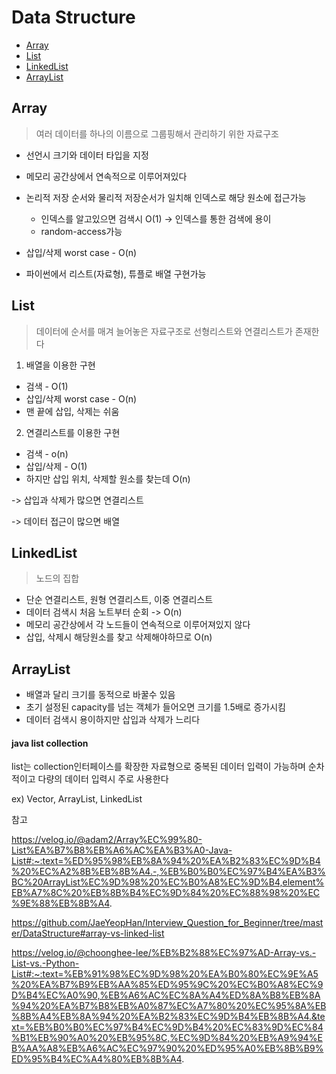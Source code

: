 # Data Structure


- [Array](#Array)
- [List](#List)
- [LinkedList](#LinkedList)
- [ArrayList](#ArrayList)

## Array
> 여러 데이터를 하나의 이름으로 그룹핑해서 관리하기 위한 자료구조
* 선언시 크기와 데이터 타입을 지정
* 메모리 공간상에서 연속적으로 이루어져있다
* 논리적 저장 순서와 물리적 저장순서가 일치해 인덱스로 해당 원소에 접근가능

  * 인덱스를 알고있으면 검색시 O(1) -> 인덱스를 통한 검색에 용이
  * random-access가능
* 삽입/삭제 worst case - O(n)
* 파이썬에서 리스트(자료형), 튜플로 배열 구현가능

## List
> 데이터에 순서를 매겨 늘어놓은 자료구조로 선형리스트와 연결리스트가 존재한다

1) 배열을 이용한 구현 
* 검색 - O(1)
* 삽입/삭제 worst case - O(n) 
 * 맨 끝에 삽입, 삭제는 쉬움

2) 연결리스트를 이용한 구현
* 검색 - o(n)
* 삽입/삭제 - O(1)
 * 하지만 삽입 위치, 삭제할 원소를 찾는데 O(n)


-> 삽입과 삭제가 많으면 연결리스트

-> 데이터 접근이 많으면 배열

## LinkedList
> 노드의 집합
* 단순 연결리스트, 원형 연결리스트, 이중 연결리스트
* 데이터 검색시 처음 노트부터 순회 -> O(n)
* 메모리 공간상에서 각 노드들이 연속적으로 이루어져있지 않다
* 삽입, 삭제시 해당원소를 찾고 삭제해야하므로 O(n)

## ArrayList
* 배열과 달리 크기를 동적으로 바꿀수 있음
* 초기 설정된 capacity를 넘는 객체가 들어오면 크기를 1.5배로 증가시킴
* 데이터 검색시 용이하지만 삽입과 삭제가 느리다
#### java list collection

list는 collection인터페이스를 확장한 자료형으로 중복된 데이터 입력이 가능하며 순차적이고 다량의 데이터 입력시 주로 사용한다

ex) Vector, ArrayList, LinkedList


참고

https://velog.io/@adam2/Array%EC%99%80-List%EA%B7%B8%EB%A6%AC%EA%B3%A0-Java-List#:~:text=%ED%95%98%EB%8A%94%20%EA%B2%83%EC%9D%B4%20%EC%A2%8B%EB%8B%A4.-,%EB%B0%B0%EC%97%B4%EA%B3%BC%20ArrayList%EC%9D%98%20%EC%B0%A8%EC%9D%B4,element%EB%A7%8C%20%EB%8B%B4%EC%9D%84%20%EC%88%98%20%EC%9E%88%EB%8B%A4.

https://github.com/JaeYeopHan/Interview_Question_for_Beginner/tree/master/DataStructure#array-vs-linked-list

https://velog.io/@choonghee-lee/%EB%B2%88%EC%97%AD-Array-vs.-List-vs.-Python-List#:~:text=%EB%91%98%EC%9D%98%20%EA%B0%80%EC%9E%A5%20%EA%B7%B9%EB%AA%85%ED%95%9C%20%EC%B0%A8%EC%9D%B4%EC%A0%90,%EB%A6%AC%EC%8A%A4%ED%8A%B8%EB%8A%94%20%EA%B7%B8%EB%A0%87%EC%A7%80%20%EC%95%8A%EB%8B%A4%EB%8A%94%20%EA%B2%83%EC%9D%B4%EB%8B%A4.&text=%EB%B0%B0%EC%97%B4%EC%9D%B4%20%EC%83%9D%EC%84%B1%EB%90%A0%20%EB%95%8C,%EC%9D%84%20%EB%A9%94%EB%AA%A8%EB%A6%AC%EC%97%90%20%ED%95%A0%EB%8B%B9%ED%95%B4%EC%A4%80%EB%8B%A4.
